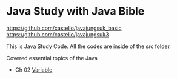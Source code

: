 # Java Study with Java Bible
https://github.com/castello/javajungsuk_basic
https://github.com/castello/javajungsuk3

This is Java Study Code.
All the codes are inside of the src folder.

Covered essential topics of the Java

- Ch 02 [Variable](https://github.com/g471000/java-study-treeeyes/tree/master/src/ch02)
